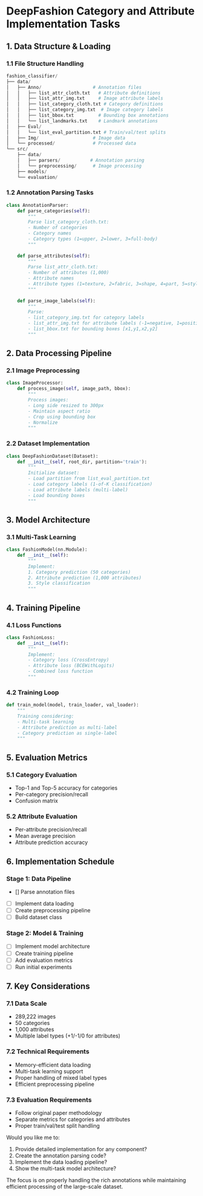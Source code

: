 # DeepFashion Category and Attribute Implementation Tasks

## 1. Data Structure & Loading

### 1.1 File Structure Handling
```python
fashion_classifier/
├── data/
│   ├── Anno/                   # Annotation files
│   │   ├── list_attr_cloth.txt   # Attribute definitions
│   │   ├── list_attr_img.txt     # Image attribute labels
│   │   ├── list_category_cloth.txt # Category definitions
│   │   ├── list_category_img.txt  # Image category labels
│   │   ├── list_bbox.txt         # Bounding box annotations
│   │   └── list_landmarks.txt    # Landmark annotations
│   ├── Eval/
│   │   └── list_eval_partition.txt # Train/val/test splits
│   ├── Img/                    # Image data
│   └── processed/              # Processed data
└── src/
    ├── data/
    │   ├── parsers/           # Annotation parsing
    │   └── preprocessing/      # Image processing
    ├── models/
    └── evaluation/
```

### 1.2 Annotation Parsing Tasks
```python
class AnnotationParser:
    def parse_categories(self):
        """
        Parse list_category_cloth.txt:
        - Number of categories
        - Category names
        - Category types (1=upper, 2=lower, 3=full-body)
        """
    
    def parse_attributes(self):
        """
        Parse list_attr_cloth.txt:
        - Number of attributes (1,000)
        - Attribute names
        - Attribute types (1=texture, 2=fabric, 3=shape, 4=part, 5=style)
        """
    
    def parse_image_labels(self):
        """
        Parse:
        - list_category_img.txt for category labels
        - list_attr_img.txt for attribute labels (-1=negative, 1=positive, 0=unknown)
        - list_bbox.txt for bounding boxes [x1,y1,x2,y2]
        """
```

## 2. Data Processing Pipeline

### 2.1 Image Preprocessing
```python
class ImageProcessor:
    def process_image(self, image_path, bbox):
        """
        Process images:
        - Long side resized to 300px
        - Maintain aspect ratio
        - Crop using bounding box
        - Normalize
        """
```

### 2.2 Dataset Implementation
```python
class DeepFashionDataset(Dataset):
    def __init__(self, root_dir, partition='train'):
        """
        Initialize dataset:
        - Load partition from list_eval_partition.txt
        - Load category labels (1-of-K classification)
        - Load attribute labels (multi-label)
        - Load bounding boxes
        """
```

## 3. Model Architecture

### 3.1 Multi-Task Learning
```python
class FashionModel(nn.Module):
    def __init__(self):
        """
        Implement:
        1. Category prediction (50 categories)
        2. Attribute prediction (1,000 attributes)
        3. Style classification
        """
```

## 4. Training Pipeline

### 4.1 Loss Functions
```python
class FashionLoss:
    def __init__(self):
        """
        Implement:
        - Category loss (CrossEntropy)
        - Attribute loss (BCEWithLogits)
        - Combined loss function
        """
```

### 4.2 Training Loop
```python
def train_model(model, train_loader, val_loader):
    """
    Training considering:
    - Multi-task learning
    - Attribute prediction as multi-label
    - Category prediction as single-label
    """
```

## 5. Evaluation Metrics

### 5.1 Category Evaluation
- Top-1 and Top-5 accuracy for categories
- Per-category precision/recall
- Confusion matrix

### 5.2 Attribute Evaluation
- Per-attribute precision/recall
- Mean average precision
- Attribute prediction accuracy

## 6. Implementation Schedule

### Stage 1: Data Pipeline
- [] Parse annotation files
- [ ] Implement data loading
- [ ] Create preprocessing pipeline
- [ ] Build dataset class

### Stage 2: Model & Training
- [ ] Implement model architecture
- [ ] Create training pipeline
- [ ] Add evaluation metrics
- [ ] Run initial experiments

## 7. Key Considerations

### 7.1 Data Scale
- 289,222 images
- 50 categories
- 1,000 attributes
- Multiple label types (+1/-1/0 for attributes)

### 7.2 Technical Requirements
- Memory-efficient data loading
- Multi-task learning support
- Proper handling of mixed label types
- Efficient preprocessing pipeline

### 7.3 Evaluation Requirements
- Follow original paper methodology
- Separate metrics for categories and attributes
- Proper train/val/test split handling

Would you like me to:
1. Provide detailed implementation for any component?
2. Create the annotation parsing code?
3. Implement the data loading pipeline?
4. Show the multi-task model architecture?

The focus is on properly handling the rich annotations while maintaining efficient processing of the large-scale dataset.